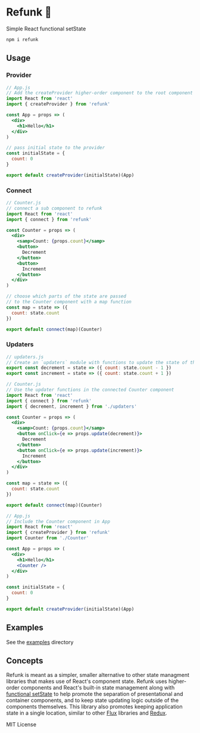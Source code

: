 
# Refunk 🍨

Simple React functional setState

```sh
npm i refunk
```


## Usage

### Provider

```jsx
// App.js
// Add the createProvider higher-order component to the root component of your application
import React from 'react'
import { createProvider } from 'refunk'

const App = props => (
  <div>
    <h1>Hello</h1>
  </div>
)

// pass initial state to the provider
const initialState = {
  count: 0
}

export default createProvider(initialState)(App)
```

### Connect

```jsx
// Counter.js
// connect a sub component to refunk
import React from 'react'
import { connect } from 'refunk'

const Counter = props => (
  <div>
    <samp>Count: {props.count}</samp>
    <button>
      Decrement
    </button>
    <button>
      Increment
    </button>
  </div>
)

// choose which parts of the state are passed
// to the Counter component with a map function
const map = state => ({
  count: state.count
})

export default connect(map)(Counter)
```

### Updaters

```jsx
// updaters.js
// Create an `updaters` module with functions to update the state of the app
export const decrement = state => ({ count: state.count - 1 })
export const increment = state => ({ count: state.count + 1 })
```

```jsx
// Counter.js
// Use the updater functions in the connected Counter component
import React from 'react'
import { connect } from 'refunk'
import { decrement, increment } from './updaters'

const Counter = props => (
  <div>
    <samp>Count: {props.count}</samp>
    <button onClick={e => props.update(decrement)}>
      Decrement
    </button>
    <button onClick={e => props.update(increment)}>
      Increment
    </button>
  </div>
)

const map = state => ({
  count: state.count
})

export default connect(map)(Counter)
```

```jsx
// App.js
// Include the Counter component in App
import React from 'react'
import { createProvider } from 'refunk'
import Counter from './Counter'

const App = props => (
  <div>
    <h1>Hello</h1>
    <Counter />
  </div>
)

const initialState = {
  count: 0
}

export default createProvider(initialState)(App)
```

## Examples

See the [examples](examples) directory

## Concepts

Refunk is meant as a simpler, smaller alternative to other state
managment libraries that makes use of React's component state.
Refunk uses higher-order components and React's built-in state management along with
[functional setState](https://facebook.github.io/react/docs/react-component.html#setstate)
to help promote the separation of presentational and container components,
and to keep state updating logic outside of the components themselves.
This library also promotes keeping application state in a single location,
similar to other [Flux](http://facebook.github.io/flux/) libraries and [Redux](http://redux.js.org/).



MIT License
